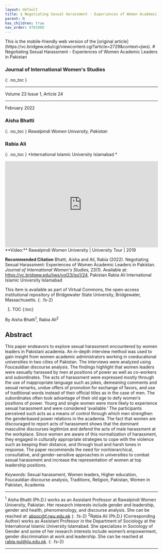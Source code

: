 ```yaml
---
layout: default
title: § Negotiating Sexual Harassment - Experiences of Women Academic Leaders in Pakistan  
parent: N 
has_children: true
nav_order: 9781000
---
```

<style>
.dont-break-out {
  /* These are technically the same, but use both */
  overflow-wrap: break-word;
  word-wrap: break-word;

     -ms-word-break: break-all;
  /* This is the dangerous one in WebKit, as it breaks things wherever */
  word-break: break-all;
  /* Instead use this non-standard one: */
  word-break: break-word;
}

.youtube-container {
    position: relative;
    width: 100%;
    height: 0;
    padding-bottom: 56.25%;
}
.youtube-video {
    position: absolute;
    top: 0;
    left: 0;
    width: 100%;
    height: 100%;
}

</style>

<div class="dont-break-out" markdown="1">
This is the mobile-friendly web version of the [original article](https://vc.bridgew.edu/cgi/viewcontent.cgi?article=2729&context=jiws).
# Negotiating Sexual Harassment - Experiences of Women Academic Leaders in Pakistan 

### Journal of International Women's Studies
{: .no_toc }

***

Volume 23 Issue 1, Article 24 

***

February 2022 

### Aisha Bhatti
{: .no_toc }
*Rawalpindi Women University, Pakistan*

### Rabia Ali
{: .no_toc }
*International Islamic University Islamabad *

<div class="youtube-container">
<iframe width="100%" src="https://www.youtube.com/embed/zWXwVb3cPto" title="YouTube video player" frameborder="0" allow="accelerometer; autoplay; clipboard-write; encrypted-media; gyroscope; picture-in-picture" allowfullscreen class="youtube-video"></iframe>
</div>
**Video:** Rawalpindi Women University | University Tour | 2019 

**Recommended Citation**
 Bhatti, Aisha and Ali, Rabia (2022). Negotiating Sexual Harassment: Experiences of Women Academic Leaders in Pakistan. *Journal of International Women's Studies,* 23(1). Available at: https://vc.bridgew.edu/jiws/vol23/iss1/24, Pakistan Rabia Ali International Islamic University Islamabad

This item is available as part of Virtual Commons, the open-access institutional repository of Bridgewater State University, Bridgewater, Massachusetts.
{: .fs-2}

1. TOC
{:toc}

By Aisha Bhatti<sup>1</sup>, Rabia Ali<sup>2</sup>

## Abstract
This paper endeavors to explore sexual harassment encountered by women leaders in Pakistani academia. An in-depth interview method was used to gain insight from women academic administrators working in coeducational universities in two cities of Pakistan. The interviews were analyzed using Foucauldian discourse analysis. The findings highlight that women leaders were sexually harassed by men at positions of power as well as co-workers and subordinates. The acts of harassment were expressed mostly through the use of inappropriate language such as jokes, demeaning comments and sexual remarks, undue offers of promotion for exchange of favors, and use of traditional words instead of their official titles as in the case of men. The subordinates often took advantage of their old age to defy women’s positions of power. Young and single women were more likely to experience sexual harassment and were considered ‘available.’ The participants perceived such acts as a means of control through which men strengthen the genderbased power relations in the academia. The fact that women are discouraged to report acts of harassment shows that the dominant masculine discourses legitimize and defend the acts of male harassment at the workplace. Since women are aware of this normalization of harassment, they engaged in culturally appropriate strategies to cope with the violence such as keeping their distance, and through loud and harsh tones in response. The paper recommends the need for nonhierarchical, consultative, and gender-sensitive approaches in universities to combat sexual harassment and increase the representation of women at top leadership positions.

*Keywords*: Sexual harassment, Women leaders, Higher education, Foucauldian discourse analysis, Traditions, Religion, Pakistan, Women in Pakistan, Academia

***
<sup>1</sup> Aisha Bhatti (Ph.D.) works as an Assistant Professor at Rawalpindi Women University, Pakistan. Her research interests include gender and leadership, gender and health, phenomenology, and discourse analysis. She can be reached at: absoc@f.rwu.edu.pk 
{: .fs-2}
<sup>2</sup>Rabia Ali (Ph.D.) (Corresponding Author) works as Assistant Professor in the Department of Sociology at the International Islamic University Islamabad. She specializes in Sociology of Gender and some of her research interests include women’s empowerment, gender discrimination at work and leadership. She can be reached at rabia.gul@iiu.edu.pk.
{: .fs-2}
***

</div>
